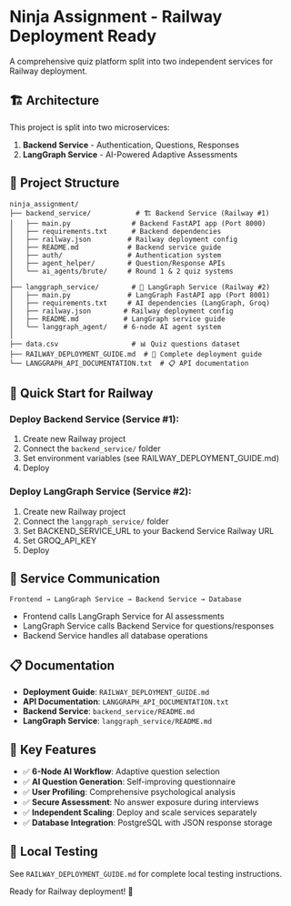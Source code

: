 # Ninja Assignment - Railway Deployment Ready

A comprehensive quiz platform split into two independent services for Railway deployment.

## 🏗️ Architecture

This project is split into two microservices:

1. **Backend Service** - Authentication, Questions, Responses
2. **LangGraph Service** - AI-Powered Adaptive Assessments

## 📁 Project Structure

```
ninja_assignment/
├── backend_service/           # 🏗️ Backend Service (Railway #1)
│   ├── main.py               # Backend FastAPI app (Port 8000)
│   ├── requirements.txt      # Backend dependencies
│   ├── railway.json         # Railway deployment config
│   ├── README.md            # Backend service guide
│   ├── auth/                # Authentication system
│   ├── agent_helper/        # Question/Response APIs
│   └── ai_agents/brute/     # Round 1 & 2 quiz systems
│
├── langgraph_service/        # 🤖 LangGraph Service (Railway #2)
│   ├── main.py              # LangGraph FastAPI app (Port 8001)
│   ├── requirements.txt     # AI dependencies (LangGraph, Groq)
│   ├── railway.json        # Railway deployment config
│   ├── README.md           # LangGraph service guide
│   └── langgraph_agent/    # 6-node AI agent system
│
├── data.csv                  # 📊 Quiz questions dataset
├── RAILWAY_DEPLOYMENT_GUIDE.md  # 🚀 Complete deployment guide
└── LANGGRAPH_API_DOCUMENTATION.txt  # 📋 API documentation
```

## 🚀 Quick Start for Railway

### Deploy Backend Service (Service #1):
1. Create new Railway project
2. Connect the `backend_service/` folder
3. Set environment variables (see RAILWAY_DEPLOYMENT_GUIDE.md)
4. Deploy

### Deploy LangGraph Service (Service #2):
1. Create new Railway project  
2. Connect the `langgraph_service/` folder
3. Set BACKEND_SERVICE_URL to your Backend Service Railway URL
4. Set GROQ_API_KEY
5. Deploy

## 🔗 Service Communication

```
Frontend → LangGraph Service → Backend Service → Database
```

- Frontend calls LangGraph Service for AI assessments
- LangGraph Service calls Backend Service for questions/responses
- Backend Service handles all database operations

## 📋 Documentation

- **Deployment Guide**: `RAILWAY_DEPLOYMENT_GUIDE.md`
- **API Documentation**: `LANGGRAPH_API_DOCUMENTATION.txt`
- **Backend Service**: `backend_service/README.md`
- **LangGraph Service**: `langgraph_service/README.md`

## 🎯 Key Features

- ✅ **6-Node AI Workflow**: Adaptive question selection
- ✅ **AI Question Generation**: Self-improving questionnaire
- ✅ **User Profiling**: Comprehensive psychological analysis
- ✅ **Secure Assessment**: No answer exposure during interviews
- ✅ **Independent Scaling**: Deploy and scale services separately
- ✅ **Database Integration**: PostgreSQL with JSON response storage

## 🔧 Local Testing

See `RAILWAY_DEPLOYMENT_GUIDE.md` for complete local testing instructions.

Ready for Railway deployment! 🚀